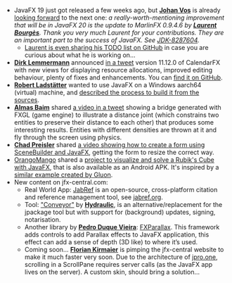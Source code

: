 * JavaFX 19 just got released a few weeks ago, but [**Johan Vos**](https://twitter.com/johanvos) is already [looking forward](https://twitter.com/johanvos/status/1575159889994911744?t=PJn2au0k_icq2qseeLVOXA&s=09) to the next one: *a really-worth-mentioning improvement that will be in JavaFX 20 is the update to MarlinFX 0.9.4.6 by [**Laurent Bourgès**](https://twitter.com/laurent_bourges). Thank you very much Laurent for your contributions. They are an important part to the success of JavaFX. See [JDK-8287604](https://bugs.openjdk.org/browse/JDK-8287604).*
  * [Laurent is even sharing his TODO list on GitHub](https://github.com/users/bourgesl/projects/1/views/1) in case you are curious about what he is working on... 
* [**Dirk Lemmermann**](https://twitter.com/dlemmermann) announced [in a tweet](https://twitter.com/dlemmermann/status/1576974458761486338) version 11.12.0 of CalendarFX with new views for displaying resource allocations, improved editing behaviour, plenty of fixes and enhancements. You can [find it on GitHub](https://github.com/dlsc-software-consulting-gmbh/CalendarFX).
* [**Robert Ladstätter**](https://twitter.com/rladstaetter) wanted to use JavaFX on a Windows aarch64 (virtual) machine, and [described the process to build it from the sources](http://ladstatt.blogspot.com/2022/10/a-javafx-fanboy-forgets-about-his.html).
* [**Almas Baim**](https://twitter.com/AlmasBaim/status/1576154186315882496) shared [a video in a tweet](https://twitter.com/AlmasBaim/status/1576154186315882496) showing a bridge generated with FXGL (game engine) to illustrate a distance joint (which constrains two entities to preserve their distance to each other) that produces some interesting results. Entities with different densities are thrown at it and fly through the screen using physics.
* [**Chad Preisler**](https://twitter.com/cpreisler) shared [a video showing how to create a form using SceneBuilder and JavaFX](https://www.youtube.com/watch?v=auao5UNrUcg), getting the form to resize the correct way.
* [OrangoMango](https://twitter.com/orango_mango) shared a [project to visualize and solve a Rubik's Cube with JavaFX](https://github.com/OrangoMango/RubikCube), that is also available as an Android APK. It's inspired by a [similar example created by Gluon](https://github.com/gluonhq/gluon-samples/tree/master/rubiks-cube).
* New content on jfx-central.com:
  * Real World App: [JabRef](https://www.jfx-central.com/real_world/jabref) is an open-source, cross-platform citation and reference management tool, see [jabref.org](https://www.jabref.org/).
  * Tool: ["Conveyor"](https://www.jfx-central.com/tools/conveyor) by [**Hydraulic**](https://twitter.com/HydraulicCorp), is an alternative/replacement for the jpackage tool but with support for (background) updates, signing, notarisation.
  * Another library by [**Pedro Duque Vieira**](https://twitter.com/P_Duke): [FXParallax](https://www.jfx-central.com/libraries/fxparallax). This framework adds controls to add Parallax effects to JavaFX application, this effect can add a sense of depth (3D like) to where it’s used.
  * Coming soon... [**Florian Kirmaier**](https://twitter.com/FlorianKirmaier) is pimping the jfx-central website to make it much faster very soon. Due to the architecture of [jpro.one](https://www.jpro.one/), scrolling in a ScrollPane requires server calls (as the JavaFX app lives on the server). A custom skin, should bring a solution...
